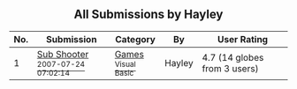 ﻿<div align="center">

## All Submissions by Hayley

</div>

No.  | Submission | Category | By   | User Rating
---- | ---------- | -------- | ---- | -----------
1 | [Sub Shooter<br /><sup>2007-07-24 07:02:14</sup>](https://github.com/Planet-Source-Code/hayley-sub-shooter__1-69050) | [Games<br /><sup>Visual Basic</sup>](../ByCategory/games__1-38.md) | Hayley | 4.7 (14 globes from 3 users)
